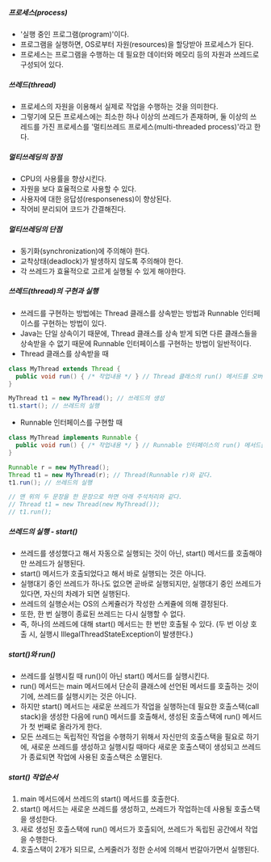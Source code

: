 ##### 프로세스(process)

- '실행 중인 프로그램(program)'이다.
- 프로그램을 실행하면, OS로부터 자원(resources)을 할당받아 프로세스가 된다.
- 프로세스는 프로그램을 수행하는 데 필요한 데이터와 메모리 등의 자원과 쓰레드로 구성되어 있다.

##### 쓰레드(thread)

- 프로세스의 자원을 이용해서 실제로 작업을 수행하는 것을 의미한다.
- 그렇기에 모든 프로세스에는 최소한 하나 이상의 쓰레드가 존재하며, 둘 이상의 쓰레드를 가진 프로세스를 '멀티쓰레드 프로세스(multi-threaded process)'라고 한다.

##### 멀티쓰레딩의 장점

- CPU의 사용률을 향상시킨다.
- 자원을 보다 효율적으로 사용할 수 있다.
- 사용자에 대한 응답성(responseness)이 향상된다.
- 작어비 분리되어 코드가 간결해진다.

##### 멀티쓰레딩의 단점

- 동기화(synchronization)에 주의해야 한다.
- 교착상태(deadlock)가 발생하지 않도록 주의해야 한다.
- 각 쓰레드가 효율적으로 고르게 실행될 수 있게 해야한다.

##### 쓰레드(thread)의 구현과 실행

- 쓰레드를 구현하는 방법에는 Thread 클래스를 상속받는 방법과 Runnable 인터페이스를 구현하는 방법이 있다.
- Java는 단일 상속이기 때문에, Thread 클래스를 상속 받게 되면 다른 클래스들을 상속받을 수 없기 때문에 Runnable 인터페이스를 구현하는 방법이 일반적이다.
- Thread 클래스를 상속받을 때

```java
class MyThread extends Thread {
  public void run() { /* 작업내용 */ } // Thread 클래스의 run() 메서드를 오버라이딩한다.
}
```

```java
MyThread t1 = new MyThread(); // 쓰레드의 생성
t1.start(); // 쓰레드의 실행
```

- Runnable 인터페이스를 구현할 때

```java
class MyThread implements Runnable {
  public void run() { /* 작업내용 */ } // Runnable 인터페이스의 run() 메서드를 구현한다.
}
```

```java
Runnable r = new MyThread();
Thread t1 = new MyThread(r); // Thread(Runnable r)와 같다.
t1.run(); // 쓰레드의 실행

// 맨 위의 두 문장을 한 문장으로 하면 아래 주석처리와 같다.
// Thread t1 = new Thread(new MyThread());
// t1.run();
```

##### 쓰레드의 실행 - start()

- 쓰레드를 생성했다고 해서 자동으로 실행되는 것이 아닌, start() 메서드를 호출해야만 쓰레드가 실행된다.
- start() 메서드가 호출되었다고 해서 바로 실행되는 것은 아니다.
- 실행대기 중인 쓰레드가 하나도 없으면 곧바로 실행되지만, 실행대기 중인 쓰레드가 있다면, 자신의 차례가 되면 실행된다.
- 쓰레드의 실행순서는 OS의 스케쥴러가 작성한 스케쥴에 의해 결정된다.
- 또한, 한 번 실행이 종료된 쓰레드는 다시 실행할 수 없다.
- 즉, 하나의 쓰레드에 대해 start() 메서드는 한 번만 호출될 수 있다. (두 번 이상 호출 시, 실행시 IllegalThreadStateException이 발생한다.)

##### start()와 run()

- 쓰레드를 실행시킬 때 run()이 아닌 start() 메서드를 실행시킨다.
- run() 메서드는 main 메서드에서 단순히 클래스에 선언된 메서드를 호출하는 것이기에, 쓰레드를 실행시키는 것은 아니다.
- 하지만 start() 메서드는 새로운 쓰레드가 작업을 실행하는데 필요한 호출스택(call stack)을 생성한 다음에 run() 메서드를 호출해서, 생성된 호출스택에 run() 메서드가 첫 번째로 올라가게 한다.
- 모든 쓰레드는 독립적인 작업을 수행하기 위해서 자신만의 호출스택을 필요로 하기에, 새로운 쓰레드를 생성하고 실행시킬 때마다 새로운 호출스택이 생성되고 쓰레드가 종료되면 작업에 사용된 호출스택은 소멸된다.

##### start() 작업순서

1. main 메서드에서 쓰레드의 start() 메서드를 호출한다.
2. start() 메서드는 새로운 쓰레드를 생성하고, 쓰레드가 작업하는데 사용될 호출스택을 생성한다.
3. 새로 생성된 호출스택에 run() 메서드가 호출되어, 쓰레드가 독립된 공간에서 작업을 수행한다.
4. 호출스택이 2개가 되므로, 스케줄러가 정한 순서에 의해서 번갈아가면서 실행된다.



















